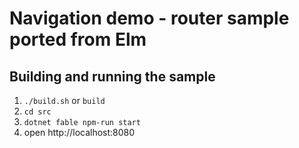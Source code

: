 Navigation demo - router sample ported from Elm
===============================================

Building and running the sample
-------------------------------

1. `./build.sh` or `build`
2. `cd src`
3. `dotnet fable npm-run start`
4. open http://localhost:8080